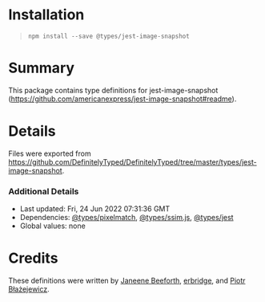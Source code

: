 # Installation
> `npm install --save @types/jest-image-snapshot`

# Summary
This package contains type definitions for jest-image-snapshot (https://github.com/americanexpress/jest-image-snapshot#readme).

# Details
Files were exported from https://github.com/DefinitelyTyped/DefinitelyTyped/tree/master/types/jest-image-snapshot.

### Additional Details
 * Last updated: Fri, 24 Jun 2022 07:31:36 GMT
 * Dependencies: [@types/pixelmatch](https://npmjs.com/package/@types/pixelmatch), [@types/ssim.js](https://npmjs.com/package/@types/ssim.js), [@types/jest](https://npmjs.com/package/@types/jest)
 * Global values: none

# Credits
These definitions were written by [Janeene Beeforth](https://github.com/dawnmist), [erbridge](https://github.com/erbridge), and [Piotr Błażejewicz](https://github.com/peterblazejewicz).
